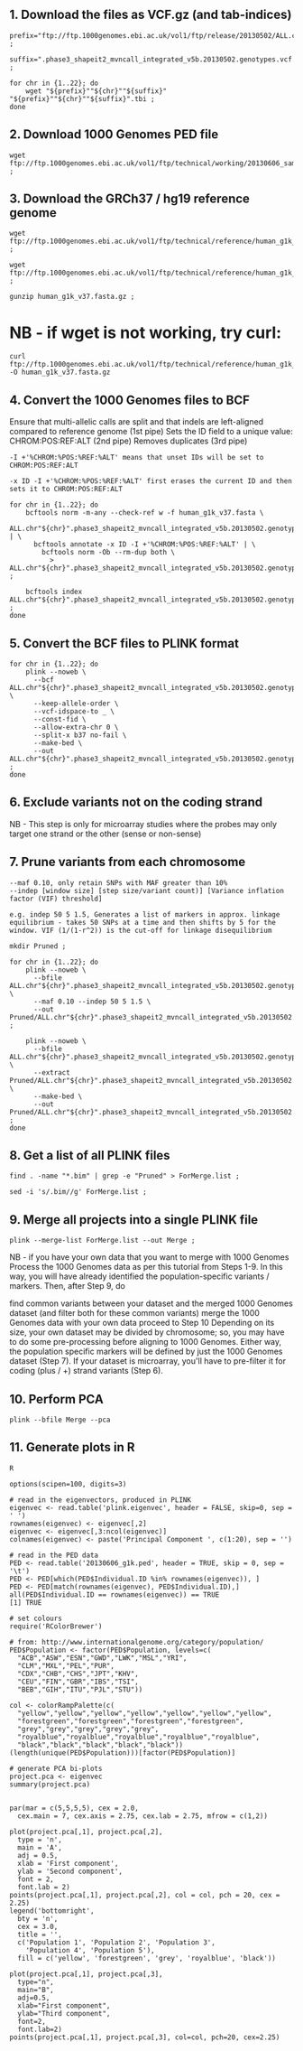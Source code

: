 ## 1. Download the files as VCF.gz (and tab-indices)
```
prefix="ftp://ftp.1000genomes.ebi.ac.uk/vol1/ftp/release/20130502/ALL.chr" ;

suffix=".phase3_shapeit2_mvncall_integrated_v5b.20130502.genotypes.vcf.gz" ;

for chr in {1..22}; do
    wget "${prefix}""${chr}""${suffix}" "${prefix}""${chr}""${suffix}".tbi ;
done
```

## 2. Download 1000 Genomes PED file
```
wget ftp://ftp.1000genomes.ebi.ac.uk/vol1/ftp/technical/working/20130606_sample_info/20130606_g1k.ped ;
```

## 3. Download the GRCh37 / hg19 reference genome
```
wget ftp://ftp.1000genomes.ebi.ac.uk/vol1/ftp/technical/reference/human_g1k_v37.fasta.gz ;

wget ftp://ftp.1000genomes.ebi.ac.uk/vol1/ftp/technical/reference/human_g1k_v37.fasta.fai ;

gunzip human_g1k_v37.fasta.gz ;
```

# NB - if wget is not working, try curl:
```
curl ftp://ftp.1000genomes.ebi.ac.uk/vol1/ftp/technical/reference/human_g1k_v37.fasta.gz -O human_g1k_v37.fasta.gz
```

## 4. Convert the 1000 Genomes files to BCF

Ensure that multi-allelic calls are split and that indels are left-aligned compared to reference genome (1st pipe)
Sets the ID field to a unique value: CHROM:POS:REF:ALT (2nd pipe)
Removes duplicates (3rd pipe)
```
-I +'%CHROM:%POS:%REF:%ALT' means that unset IDs will be set to CHROM:POS:REF:ALT

-x ID -I +'%CHROM:%POS:%REF:%ALT' first erases the current ID and then sets it to CHROM:POS:REF:ALT

for chr in {1..22}; do
    bcftools norm -m-any --check-ref w -f human_g1k_v37.fasta \
      ALL.chr"${chr}".phase3_shapeit2_mvncall_integrated_v5b.20130502.genotypes.vcf.gz | \
      bcftools annotate -x ID -I +'%CHROM:%POS:%REF:%ALT' | \
        bcftools norm -Ob --rm-dup both \
          > ALL.chr"${chr}".phase3_shapeit2_mvncall_integrated_v5b.20130502.genotypes.bcf ;

    bcftools index ALL.chr"${chr}".phase3_shapeit2_mvncall_integrated_v5b.20130502.genotypes.bcf ;
done
```

## 5. Convert the BCF files to PLINK format

```
for chr in {1..22}; do
    plink --noweb \
      --bcf ALL.chr"${chr}".phase3_shapeit2_mvncall_integrated_v5b.20130502.genotypes.bcf \
      --keep-allele-order \
      --vcf-idspace-to _ \
      --const-fid \
      --allow-extra-chr 0 \
      --split-x b37 no-fail \
      --make-bed \
      --out ALL.chr"${chr}".phase3_shapeit2_mvncall_integrated_v5b.20130502.genotypes ;
done
```

## 6. Exclude variants not on the coding strand
NB - This step is only for microarray studies where the probes may only target one strand or the other (sense or non-sense)

## 7. Prune variants from each chromosome

```
--maf 0.10, only retain SNPs with MAF greater than 10%
--indep [window size] [step size/variant count)] [Variance inflation factor (VIF) threshold]

e.g. indep 50 5 1.5, Generates a list of markers in approx. linkage equilibrium - takes 50 SNPs at a time and then shifts by 5 for the window. VIF (1/(1-r^2)) is the cut-off for linkage disequilibrium

mkdir Pruned ;

for chr in {1..22}; do
    plink --noweb \
      --bfile ALL.chr"${chr}".phase3_shapeit2_mvncall_integrated_v5b.20130502.genotypes \
      --maf 0.10 --indep 50 5 1.5 \
      --out Pruned/ALL.chr"${chr}".phase3_shapeit2_mvncall_integrated_v5b.20130502.genotypes ;

    plink --noweb \
      --bfile ALL.chr"${chr}".phase3_shapeit2_mvncall_integrated_v5b.20130502.genotypes \
      --extract Pruned/ALL.chr"${chr}".phase3_shapeit2_mvncall_integrated_v5b.20130502.genotypes.prune.in \
      --make-bed \
      --out Pruned/ALL.chr"${chr}".phase3_shapeit2_mvncall_integrated_v5b.20130502.genotypes ;
done
```

## 8. Get a list of all PLINK files

```
find . -name "*.bim" | grep -e "Pruned" > ForMerge.list ;

sed -i 's/.bim//g' ForMerge.list ;
```

## 9. Merge all projects into a single PLINK file

```
plink --merge-list ForMerge.list --out Merge ;
```

NB - if you have your own data that you want to merge with 1000 Genomes
Process the 1000 Genomes data as per this tutorial from Steps 1-9. In this way, you will have already identified the population-specific variants / markers. Then, after Step 9, do

find common variants between your dataset and the merged 1000 Genomes dataset (and filter both for these common variants)
merge the 1000 Genomes data with your own data
proceed to Step 10
Depending on its size, your own dataset may be divided by chromosome; so, you may have to do some pre-processing before aligning to 1000 Genomes. Either way, the population specific markers will be defined by just the 1000 Genomes dataset (Step 7). If your dataset is microarray, you'll have to pre-filter it for coding (plus / +) strand variants (Step 6).

## 10. Perform PCA

```
plink --bfile Merge --pca
```

## 11. Generate plots in R
```
R

options(scipen=100, digits=3)

# read in the eigenvectors, produced in PLINK
eigenvec <- read.table('plink.eigenvec', header = FALSE, skip=0, sep = ' ')
rownames(eigenvec) <- eigenvec[,2]
eigenvec <- eigenvec[,3:ncol(eigenvec)]
colnames(eigenvec) <- paste('Principal Component ', c(1:20), sep = '')

# read in the PED data
PED <- read.table('20130606_g1k.ped', header = TRUE, skip = 0, sep = '\t')
PED <- PED[which(PED$Individual.ID %in% rownames(eigenvec)), ]
PED <- PED[match(rownames(eigenvec), PED$Individual.ID),]
all(PED$Individual.ID == rownames(eigenvec)) == TRUE
[1] TRUE

# set colours
require('RColorBrewer')

# from: http://www.internationalgenome.org/category/population/
PED$Population <- factor(PED$Population, levels=c(
  "ACB","ASW","ESN","GWD","LWK","MSL","YRI",
  "CLM","MXL","PEL","PUR",
  "CDX","CHB","CHS","JPT","KHV",
  "CEU","FIN","GBR","IBS","TSI",
  "BEB","GIH","ITU","PJL","STU"))

col <- colorRampPalette(c(
  "yellow","yellow","yellow","yellow","yellow","yellow","yellow",
  "forestgreen","forestgreen","forestgreen","forestgreen",
  "grey","grey","grey","grey","grey",
  "royalblue","royalblue","royalblue","royalblue","royalblue",
  "black","black","black","black","black"))(length(unique(PED$Population)))[factor(PED$Population)]

# generate PCA bi-plots
project.pca <- eigenvec
summary(project.pca)


par(mar = c(5,5,5,5), cex = 2.0,
  cex.main = 7, cex.axis = 2.75, cex.lab = 2.75, mfrow = c(1,2))

plot(project.pca[,1], project.pca[,2],
  type = 'n',
  main = 'A',
  adj = 0.5,
  xlab = 'First component',
  ylab = 'Second component',
  font = 2,
  font.lab = 2)
points(project.pca[,1], project.pca[,2], col = col, pch = 20, cex = 2.25)
legend('bottomright',
  bty = 'n',
  cex = 3.0,
  title = '',
  c('Population 1', 'Population 2', 'Population 3',
    'Population 4', 'Population 5'),
  fill = c('yellow', 'forestgreen', 'grey', 'royalblue', 'black'))

plot(project.pca[,1], project.pca[,3],
  type="n",
  main="B",
  adj=0.5,
  xlab="First component",
  ylab="Third component",
  font=2,
  font.lab=2)
points(project.pca[,1], project.pca[,3], col=col, pch=20, cex=2.25)
```
